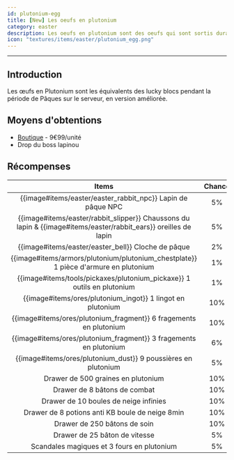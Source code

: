 ```yaml
---
id: plutonium-egg
title: [New] Les oeufs en plutonium
category: easter
description: Les oeufs en plutonium sont des oeufs qui sont sortis durant la mise à jour de pâque vous permettant de gagner des récompenses.
icon: "textures/items/easter/plutonium_egg.png"
---
```

___
## Introduction

Les œufs en Plutonium sont les équivalents des lucky blocs pendant la période de Pâques sur le serveur, en version améliorée.  

## Moyens d'obtentions

- [Boutique](https://store.plutonium.best/) - 9€99/unité
- Drop du boss lapinou

## Récompenses

| Items | Chance |
| :---: | :---: |
| {{image#items/easter/easter_rabbit_npc}} Lapin de pâque NPC | 5% |
| {{image#items/easter/rabbit_slipper}} Chaussons du lapin & {{image#items/easter/rabbit_ears}} oreilles de lapin | 5% |
| {{image#items/easter/easter_bell}} Cloche de pâque | 2% |
| {{image#items/armors/plutonium/plutonium_chestplate}} 1 pièce d'armure en plutonium | 1% |
| {{image#items/tools/pickaxes/plutonium_pickaxe}} 1 outils en plutonium | 1% |
| {{image#items/ores/plutonium_ingot}} 1 lingot en plutonium | 10% |
| {{image#items/ores/plutonium_fragment}} 6 fragements en plutonium | 10% |
| {{image#items/ores/plutonium_fragment}} 3 fragements en plutonium | 6% |
| {{image#items/ores/plutonium_dust}} 9 poussières en plutonium | 5% |
| Drawer de 500 graines en plutonium | 10% |
| Drawer de 8 bâtons de combat | 10% |
| Drawer de 10 boules de neige infinies | 10% |
| Drawer de 8 potions anti KB boule de neige 8min | 10% |
| Drawer de 250 bâtons de soin | 10% |
| Drawer de 25 bâton de vitesse | 5% |
| Scandales magiques et 3 fours en plutonium | 5% |